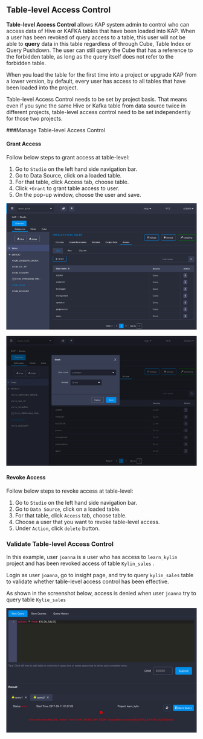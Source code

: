 ## Table-level Access Control 

**Table-level Access Control** allows KAP system admin to control who can access data of Hive or KAFKA tables that have been loaded into KAP. When a user has been revoked of query access to a table, this user will not be able to **query** data in this table regardless of through Cube, Table Index or Query Pushdown. The user can still query the Cube that has a reference to the forbidden table, as long as the query itself does not refer to the forbidden table. 

When you load the table for the first time into a project or upgrade KAP from a lower version, by default, every user has access to all tables that have been loaded into the project. 

Table-level Access Control needs to be set by project basis. That means even if you sync the same Hive or Kafka table from data source twice in different projects, table-level access control need to be set independently for those two projects. 

###Manage Table-level Access Control 

#### Grant Access

Follow below steps to grant access at table-level:

1. Go to `Studio` on the left hand side navigation bar.
2. Go to Data Source, click on a loaded table.
3. For that table, click Access tab, choose table. 
4. Click `+Grant` to grant table access to user. 
5. On the pop-up window, choose the user and save. 

![](images/table/1.png)

![](images/table/2.png)

#### Revoke Access

Follow below steps to revoke access at table-level:

1. Go to `Studio` on the left hand side navigation bar.
2. Go to `Data Source`, click on a loaded table.
3. For that table, click `Access` tab, choose table. 
4. Choose a user that you want to revoke table-level access. 
5. Under `Action`, click `delete` button.  

### Validate Table-level Access Control

In this example, user `joanna` is a user who has access to `learn_kylin ` project and has been revoked access of table `Kylin_sales` . 

Login as user `joanna`, go to insight page, and try to query `kylin_sales` table to validate whether table-level access control has been effective. 

As shown in the screenshot below, access is denied when user `joanna` try to query table `Kylie_sales`

![](images/table/3.png)

